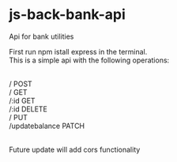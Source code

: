 # js-back-bank-api
Api for bank utilities

First run npm istall express in the terminal. <br>
This is a simple api with the following operations: <br><br>

/ POST<br>
/ GET<br>
/:id GET<br>
/:id DELETE<br>
/ PUT<br>
/updatebalance PATCH<br><br>

Future update will add cors functionality
